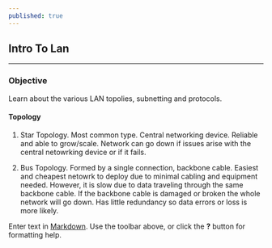```yaml
---
published: true
---
```

## Intro To Lan
---
### Objective
Learn about the various LAN topolies, subnetting and protocols.

#### Topology
1. Star Topology. Most common type. Central networking device. Reliable and able to grow/scale. 			   Network can go down if issues arise with the central netowrking device or if it fails.
        
2. Bus Topology. Formed by a single connection, backbone cable. Easiest and cheapest netowrk to 			  deploy due to minimal cabling and equipment needed. However, it is slow due to data traveling through the same backbone cable. If the backbone cable is damaged or broken the whole network will go down. Has little redundancy so data errors or loss is more likely. 
        
        
Enter text in [Markdown](http://daringfireball.net/projects/markdown/). Use the toolbar above, or click the **?** button for formatting help.

